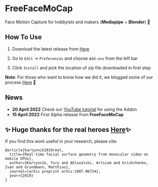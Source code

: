 # FreeFaceMoCap

Face Motion Capture for hobbyists and makers (**Mediapipe** + **Blender**) 💝

## How To Use

1. Download the latest release from [Here](https://github.com/MohamedAliRashad/FreeFaceMoCap/releases)

2. Go to `Edit` -> `Preferences` and choose `Add-ons` from the left bar

3. Click `Install` and pick the location of zip file downloaded in first step

**Note**: For those who want to know how we did it, we blogged some of our process [Here](https://mohamedalirashad.github.io/FreeFaceMoCap/) :cowboy_hat_face:

## News
- **20 April 2022** Check our [YouTube tutorial](https://www.youtube.com/watch?v=Fec58hbdLP0) for using the Addon
- **15 April 2022** First Alpha release from **FreeFaceMoCap**
<!--

## Future Work

- [x] Provide a working colab notebook in case there was problems in getting the site up.
- [ ] Consider making an API for developers.
- [ ] Add YouTube video downloading feaure.
- [ ] Add content in tour, explore .. pages.
- [x] Optimize the code for faster inference.
- [x] Make a Dockerfile of the project for easy deployment.
- [ ] Deploy on a server with a good domain name. -->

## :sparkles: Huge thanks for the real heroes [Here](https://google.github.io/mediapipe/solutions/face_mesh):sparkles:

If you find this work useful in your research, please cite:

```
@article{kartynnik2019real,
  title={Real-time facial surface geometry from monocular video on mobile GPUs},
  author={Kartynnik, Yury and Ablavatski, Artsiom and Grishchenko, Ivan and Grundmann, Matthias},
  journal={arXiv preprint arXiv:1907.06724},
  year={2019}
}
```

